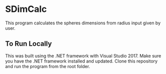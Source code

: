 # SDimCalc
This program calculates the spheres dimensions from radius input given by user.

## To Run Locally
This was built using the .NET framework with Visual Studio 2017.
Make sure you have the .NET framework installed and updated.
Clone this repository and run the program from the root folder.

